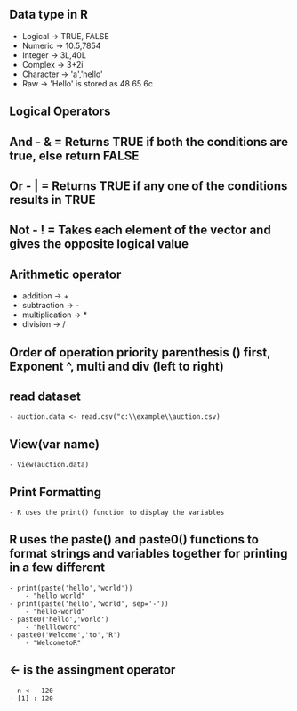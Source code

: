 ## Data type in R

- Logical -> TRUE, FALSE
- Numeric -> 10.5,7854
- Integer -> 3L,40L
- Complex -> 3+2i
- Character -> 'a','hello'
- Raw -> 'Hello' is stored as 48 65 6c


## Logical Operators

## And - & = Returns TRUE if both the conditions are true, else return FALSE

## Or - | = Returns TRUE if any one of the conditions results in TRUE

## Not - ! = Takes each element of the vector and gives the opposite logical value

## Arithmetic operator

- addition -> +
- subtraction -> -
- multiplication -> *
- division -> /

## Order of operation priority parenthesis () first, Exponent ^, multi and div (left to right)

## read dataset
    - auction.data <- read.csv("c:\\example\\auction.csv)

## View(var name)
    - View(auction.data)

## Print Formatting
    - R uses the print() function to display the variables

## R uses the paste() and paste0() functions to format strings and variables together for printing in a few different
    - print(paste('hello','world'))
        - "hello world"
    - print(paste('hello','world', sep='-'))
        - "hello-world"
    - paste0('hello','world')
        - "hellloword"
    - paste0('Welcome','to','R')
        - "WelcometoR"

## <- is the assingment operator
    - n <-  120
    - [1] : 120

